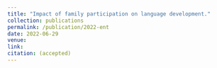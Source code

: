 ```yaml
---
title: "Impact of family participation on language development."
collection: publications
permalink: /publication/2022-ent
date: 2022-06-29
venue: 
link: 
citation: (accepted)
---
```

